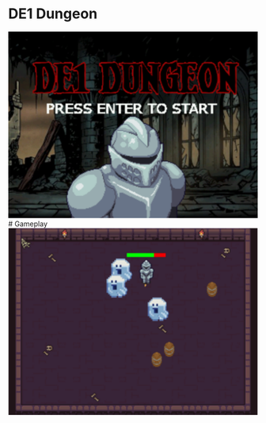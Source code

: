 # DE1 Dungeon
<img src="https://github.com/davidtran001/DE1_Dungeon/blob/main/images/title.png?raw=true">
# Gameplay
<img src="https://github.com/davidtran001/DE1_Dungeon/blob/main/images/gameplay.png?raw=true">
